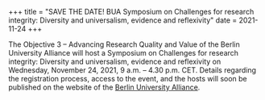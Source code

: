 +++
title = "SAVE THE DATE! BUA Symposium on Challenges for research integrity: Diversity and universalism, evidence and reflexivity"
date = 2021-11-24
+++

The Objective 3 – Advancing Research Quality and Value of the Berlin University Alliance will host a Symposium on Challenges for research integrity: Diversity and universalism, evidence and reflexivity on Wednesday, November 24, 2021, 9 a.m. – 4.30 p.m. CET. Details regarding the registration process, access to the event, and the hosts will soon be published on the website of the [Berlin University Alliance](https://www.berlin-university-alliance.de/en/commitments/research-quality/symposium/index.html).
